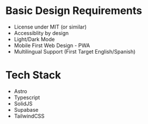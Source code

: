 # Basic Design Requirements

* License under MIT (or similar)
* Accessiblity by design
* Light/Dark Mode
* Mobile First Web Design - PWA
* Multilingual Support (First Target English/Spanish)

# Tech Stack
* Astro
* Typescript
* SolidJS
* Supabase
* TailwindCSS

